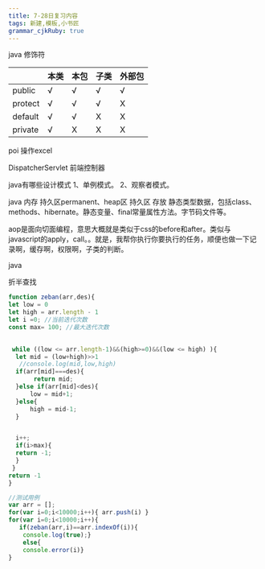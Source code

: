 ```yaml
---
title: 7-28日复习内容
tags: 新建,模板,小书匠
grammar_cjkRuby: true
---
```


java  修饰符

|         | 本类 | 本包 | 子类 | 外部包 |
| ------- | ---- | ---- | ---- | ------ |
| public  | √   | √   | √   | √     |
| protect | √   | √   | √   | X      |
| default | √   | √   | X    | X      |
| private | √   | X    | X    | X      |
 
 
 poi 操作excel
 
 DispatcherServlet 前端控制器
 
 
 java有哪些设计模式
 1、单例模式。
 2、观察者模式。
 
 java 内存 持久区permanent、heap区
 持久区 存放 静态类型数据，包括class、methods、hibernate。静态变量、final常量属性方法。字节码文件等。
 
 aop是面向切面编程，意思大概就是类似于css的before和after。类似与javascript的apply，call。。就是，我帮你执行你要执行的任务，顺便也做一下记录啊，缓存啊，权限啊，子类的判断。
 
 
 java
 
 折半查找

``` javascript
function zeban(arr,des){
let low = 0
let high = arr.length - 1
let i =0; //当前迭代次数
const max= 100; //最大迭代次数
 

 while ((low <= arr.length-1)&&(high>=0)&&(low <= high) ){
  let mid = (low+high)>>1
   //console.log(mid,low,high)
  if(arr[mid]===des){
       return mid;
  }else if(arr[mid]<des){
      low = mid+1;
  }else{
      high = mid-1;
  } 


  i++;
  if(i>max){
  return -1;
  }
 } 
return -1
}

//测试用例
var arr = [];
for(var i=0;i<10000;i++){ arr.push(i) }
for(var i=0;i<10000;i++){
   if(zeban(arr,i)==arr.indexOf(i)){
	console.log(true);}
	else{
    console.error(i)}
}

```
